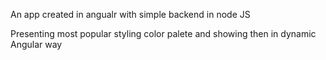 An app created in angualr with simple backend in node JS

Presenting most popular styling color palete and showing then in dynamic Angular way 

